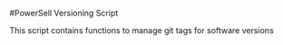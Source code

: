 #PowerSell Versioning Script

This script contains functions to manage git tags for software versions